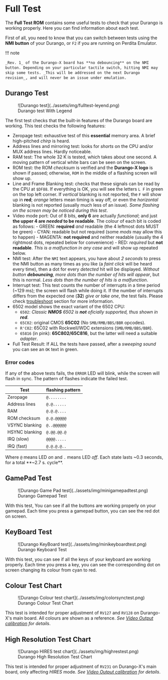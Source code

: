 # Full Test

The **Full Test ROM** contains some useful tests to check that your Durango is working properly. Here you can find information about each test.

First of all, you need to know that you can switch between tests using the **NMI button** of your Durango, or `F2` if you are running on Perdita Emulator.

!!! note

	_Rev. 1_ of the Durango-X board has **no debouncing** on the NMI button. Depending on your particular tactile switch, hitting NMI may skip some tests. _This will be addressed on the next Durango revision_, and will never be an issue under emulation.

## Durango Test

<figure markdown>
![Durango test](../assets/img/fulltest-leyend.png)
<figcaption>Durango test With Legend</figcaption>
</figure>

The first test checks that the built-in features of the Durango board are working. This test checks the following features:
* Zeropage test: exhaustive test of this **essential** memory area. A brief high-pitched _chirp_ is heard.
* Address lines and mirroring test: looks for _shorts_ on the CPU and/or MUX address lines. Hardly noticeable.
* RAM test: The whole 32 K is tested, which takes about one second. A moving pattern of vertical white bars can be seen on the screen.
* ROM test: the ROM _checksum_ is verified and the **Durango-X logo** is shown if passed; otherwise, `ROM` in the middle of a flashing screen will show up.
* Line and Frame Blanking test: checks that these signals can be read by the CPU at `$DF88`. If everything is OK, you will see the letters `L F` in green on the top left corner. If _vertical_ blanking is not reported, the `F` will show up in **red**; _orange_ letters mean timing is way off, or even the _horizontal_ blanking is not reported (usually much less of an issue). _Some flashing on the screen may be noticed during this test_.
* Video mode port: Out of 8 bits, **only 6** are actually _functional_; and just **the upper 4 are _needed_ to be readable**. The colour of each bit is coded as follows:
		-	GREEN: **required** _and_ readable (the 4 leftmost dots MUST be green)
		- CYAN: readable but not required (some _mods_ may allow this to happen)
		- MAGENTA: **not required** and neither readable (usually the 4 rightmost dots, repeated below for convenience)
		- RED: _required_ but **not readable**. _This is a malfunction in any case_ and will show up repeated below.
* NMI test: After the `NMI` text appears, you have about _2 seconds_ to press the NMI button as many times as you like (a _faint click_ will be heard every time), then a dot for every _detected_ hit will be displayed. _Without button **debouncing**, more dots than the number of hits will appear_, but this is normal. _Less dots than the number of hits is a malfunction_.
* Interrupt test: This test counts the number of interrupts in a time period (~129 ms); the screen will flash while doing it. If the number of interrupts differs from the expected one (**32**) _give or take one_, the test fails. Please check [troubleshoot](../troubleshoot.md) section for more information.
* 6502 model shows the exact variant of the 6502 CPU:
	- `6502`: _Classic **NMOS** 6502 is **not** oficially supported, thus shown in **red**_.
	- `65C02`: original CMOS **65C02** (No `SMB/RMB/BBS/BBR` opcodes).
	- `R'C02`: 65C02 with Rockwell/WDC extensions (`SMB/RMB/BBS/BBR`).
	- `65816` (in pink): **65C802/65C816**, but the latter will need a suitable _adapter_.
* Full Test Result: If ALL the tests have passed, after a _sweeping sound_ you can see an `OK` text in green.

### Error codes

If any of the above tests fails, the `ERROR` LED will blink, while the screen will flash in sync. The pattern of flashes indicate the failed test.

| Test | flashing pattern |
|------|------------------|
|Zeropage|`@........`|
|Address lines|`@.@......`|
|RAM|`@.@.@....`|
|ROM checksum|`@.@.@@@@@`|
|VSYNC blanking|`@..@@@@@@`|
|HSYNC blanking|`@.@@.@@.@`|
|IRQ (slow)|`@@@@.....`|
|IRQ (fast)|`@.@.@.@..`|

Where `@` means LED _on_ and `.` means LED _off_. Each state lasts ~0.3 seconds, for a total **~2.7 s. cycle**.

## GamePad Test

<figure markdown>
![Durango Game Pad test](../assets/img/minigamepadtest.png)
<figcaption>Durango Gamepad Test</figcaption>
</figure>

With this test, You can see if all the buttons are working properly on your gamepad. Each time you press a gamepad button, you can see the red dot on screen.

## KeyBoard Test

<figure markdown>
![Durango KeyBoard test](../assets/img/minikeyboardtest.png)
<figcaption>Durango Keyboard Test</figcaption>
</figure>

With this test, you can see if all the keys of your keyboard are working properly. Each time you press a key, you can see the corresponding dot on screen changing its colour from cyan to red.

## Colour Test Chart

<figure markdown>
![Durango Colour test chart](../assets/img/colorsynctest.png)
<figcaption>Durango Colour Test Chart</figcaption>
</figure>

This test is intended for proper adjustment of `RV127` and `RV128` on Durango-X's main board. All colours are shown as a reference.
_See [Video Output calibration](vdu_calib.md) for details_.

## High Resolution Test Chart

<figure markdown>
![Durango HIRES test chart](../assets/img/highrestest.png)
<figcaption>Durango High Resolution Test Chart</figcaption>
</figure>

This test is intended for proper adjustment of `RV231` on Durango-X's main board, only affecting _HIRES_ mode.
_See [Video Output calibration](vdu_calib.md) for details_.

